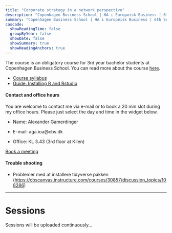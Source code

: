 ```yaml
---
title: "Corporate strategy in a network perspective"
description: "Copenhagen Business School | HA i Europæisk Business | 6th Semester"
summary: "Copenhagen Business School | HA i Europæisk Business | 6th Semester"
cascade:
  showReadingTime: false
  groupByYear: false
  showDate: false
  showSummary: true
  showHeadingAnchors: true
---
```


The course is an obligatory course for 3rd year bachelor students at Copenhagen Business School. You can read more about the course [here](https://cbscanvas.instructure.com/courses/22821/modules/items/480509).

-   [Course syllabus](syllabus_2023.pdf)
-   [Guide: Installing R and Rstudio](setting_up_R.pdf)

#### Contact and office hours

You are welcome to contact me via e-mail or to book a 20 min slot during my office hours. Please just select the day and time in the widget below.

-   Name: Alexander Gamerdinger

-   E-mail: aga.ioa\@cbs.dk

-   Office: KL 3.43 (3rd floor at Kilen)

<!-- Calendly link widget begin -->

<link href="https://assets.calendly.com/assets/external/widget.css" rel="stylesheet"> <script src="https://assets.calendly.com/assets/external/widget.js" type="text/javascript" async></script> <a href="" onclick="Calendly.initPopupWidget({url: 'https://calendly.com/aga-ioa/20min'});return false;">Book a meeting</a> <!-- Calendly link widget end -->

#### Trouble shooting

-   Problemer med at installere tidyverse pakken (<https://cbscanvas.instructure.com/courses/30857/discussion_topics/108286>)

------------------------------------------------------------------------

# Sessions

Sessions will be uploaded continuously...
